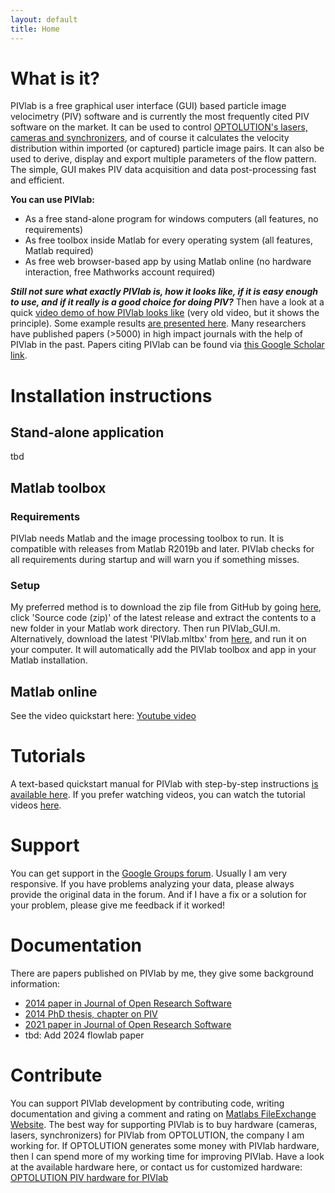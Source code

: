 ```yaml
---
layout: default
title: Home
---
```

# What is it?

PIVlab is a free graphical user interface (GUI) based particle image velocimetry (PIV) software and is currently the most frequently cited PIV software on the market. It can be used to control [OPTOLUTION's lasers, cameras and synchronizers](https://optolution.com/en/products/particle-image-velocimetry-piv/), and of course it calculates the velocity distribution within imported (or captured) particle image pairs. It can also be used to derive, display and export multiple parameters of the flow pattern. The simple, GUI makes PIV data acquisition and data post-processing fast and efficient.

**You can use PIVlab:**
* As a free stand-alone program for windows computers (all features, no requirements)
* As free toolbox inside Matlab for every operating system (all features, Matlab required)
* As free web browser-based app by using Matlab online (no hardware interaction, free Mathworks account required)


_**Still not sure what exactly PIVlab is, how it looks like, if it is easy enough to use, and if it really is a good choice for doing PIV?**_ Then have a look at a quick [video demo of how PIVlab looks like](https://www.youtube.com/watch?v=P9HDj4oGS98) (very old video, but it shows the principle). Some example results [are presented here](https://www.youtube.com/watch?v=LXtrEX5X6SI). Many researchers have published papers (>5000)  in high impact journals with the help of PIVlab in the past. Papers citing PIVlab can be found via [this Google Scholar link](https://scholar.google.de/scholar?hl=de&as_sdt=0%2C5&q=%28%22pivlab%22+%7C+%22piv+lab%22%29+AND+%28%22piv%22+%7C+%22particle+image+velocimetry%22%29+-%22%40pivlab.net%22&btnG=).

# Installation instructions
## Stand-alone application
tbd
## Matlab toolbox
### Requirements
PIVlab needs Matlab and the image processing toolbox to run. It is compatible with releases from Matlab R2019b and later. PIVlab checks for all requirements during startup and will warn you if something misses.
### Setup
My preferred method is to download the zip file from GitHub by going [here](https://github.com/Shrediquette/PIVlab/releases), click 'Source code (zip)' of the latest release and extract the contents to a new folder in your Matlab work directory. Then run PIVlab\_GUI.m.  
Alternatively, download the latest 'PIVlab.mltbx' from [here](https://github.com/Shrediquette/PIVlab/releases), and run it on your computer. It will automatically add the PIVlab toolbox and app in your Matlab installation.
## Matlab online
See the video quickstart here: [Youtube video](https://www.youtube.com/watch?v=EQHfAmRxXw4)
# Tutorials

A text-based quickstart manual for PIVlab with step-by-step instructions [is available here](https://github.com/Shrediquette/PIVlab/wiki/Quickstart:-Analyze-PIV-data). If you prefer watching videos, you can watch the tutorial videos [here](https://github.com/Shrediquette/PIVlab/wiki/Video-tutorials).

# Support

You can get support in the [Google Groups forum](https://groups.google.com/forum/?hl=en-GB#!forum/pivlab). Usually I am very responsive. If you have problems analyzing your data, please always provide the original data in the forum. And if I have a fix or a solution for your problem, please give me feedback if it worked!

# Documentation

There are papers published on PIVlab by me, they give some background information:

*   [2014 paper in Journal of Open Research Software](https://openresearchsoftware.metajnl.com/articles/10.5334/jors.bl)
*   [2014 PhD thesis, chapter on PIV](https://pure.rug.nl/ws/portalfiles/portal/14094707/Chapter_2.pdf)
*   [2021 paper in Journal of Open Research Software](https://openresearchsoftware.metajnl.com/articles/10.5334/jors.334)
*   tbd: Add 2024 flowlab paper

# Contribute

You can support PIVlab development by contributing code, writing documentation and giving a comment and rating on [Matlabs FileExchange Website](https://de.mathworks.com/matlabcentral/fileexchange/27659). The best way for supporting PIVlab is to buy hardware (cameras, lasers, synchronizers) for PIVlab from OPTOLUTION, the company I am working for. If OPTOLUTION generates some money with PIVlab hardware, then I can spend more of my working time for improving PIVlab. Have a look at the available hardware here, or contact us for customized hardware:  
[OPTOLUTION PIV hardware for PIVlab](https://optolution.com/en/products/particle-image-velocimetry-piv/)